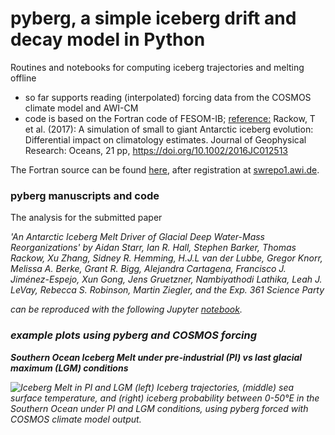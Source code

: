 # pyberg, a simple iceberg drift and decay model in Python
Routines and notebooks for computing iceberg trajectories and melting offline

- so far supports reading (interpolated) forcing data from the COSMOS climate model and AWI-CM
- code is based on the Fortran code of FESOM-IB; [reference:](https://doi.org/10.1002/2016JC012513) Rackow, T et al. (2017): A simulation of small to giant Antarctic iceberg evolution: Differential impact on climatology estimates. Journal of Geophysical Research: Oceans, 21 pp, https://doi.org/10.1002/2016JC012513

The Fortran source can be found [here](https://swrepo1.awi.de/scm/viewvc.php/trunk/src/?root=fesom-ib), after registration at [swrepo1.awi.de](https://swrepo1.awi.de).

### pyberg manuscripts and code

The analysis for the submitted paper 

<em>'An Antarctic Iceberg Melt Driver of Glacial Deep Water-Mass Reorganizations' by
Aidan Starr, Ian R. Hall, Stephen Barker, Thomas Rackow, Xu Zhang, Sidney R. Hemming,
H.J.L van der Lubbe, Gregor Knorr, Melissa A. Berke, Grant R. Bigg, Alejandra Cartagena,
Francisco J. Jiménez-Espejo, Xun Gong, Jens Gruetzner, Nambiyathodi Lathika, Leah J.
LeVay, Rebecca S. Robinson, Martin Ziegler, and the Exp. 361 Science Party<em>

can be reproduced with the following Jupyter [notebook](pyberg_SouthernOceanLead_saveSST_MELT_TRAJ.ipynb).

### example plots using pyberg and COSMOS forcing

**Southern Ocean Iceberg Melt under pre-industrial (PI) vs last glacial maximum (LGM) conditions**

![Iceberg Melt in PI and LGM](./pyberg_example.jpg)
<em>(left) Iceberg trajectories, (middle) sea surface temperature, and (right) iceberg probability between 0-50°E in the Southern Ocean under PI and LGM conditions, using pyberg forced with COSMOS climate model output.<em>

